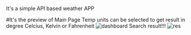 It's a simple API based weather APP 

#It's the preview of Main Page 
Temp units can be selected to get result in degree Celcius, Kelvin or Fahrenheit
![dashboard](https://user-images.githubusercontent.com/96826281/209392001-eb6a5c05-27bc-4496-9272-35d0f1115972.png)
Search result!!!
![res ](https://user-images.githubusercontent.com/96826281/209392057-1b023571-9a80-4329-ba44-cdcbb5ad44c6.png)
